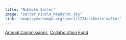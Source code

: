 ```yaml
---
title: "Nikkole Salter"
image: "salter_nicole_headshot.jpg"
link: "newplayexchange.org/users/2774/nikkole-salter"
---
```


[Annual Commissions](/programs/commissions), [Collaboration Fund](/programs/collaboration-fund)

